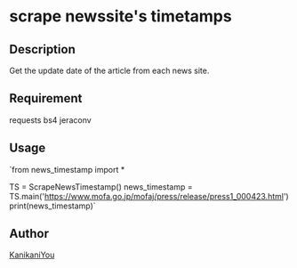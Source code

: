 scrape newssite's timetamps
====

## Description
Get the update date of the article from each news site.

## Requirement
requests
bs4
jeraconv

## Usage
`from news_timestamp import *

TS = ScrapeNewsTimestamp()
news_timestamp = TS.main('https://www.mofa.go.jp/mofaj/press/release/press1_000423.html')
print(news_timestamp)`

## Author

[KanikaniYou](https://github.com/KanikaniYou)
